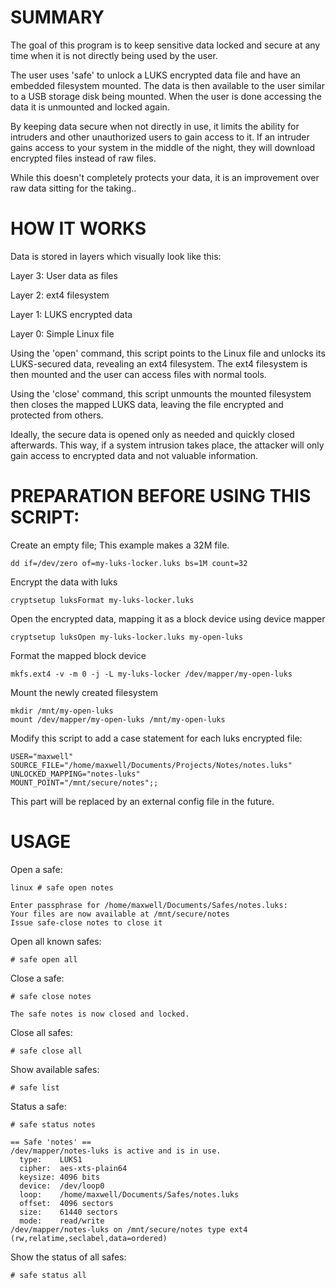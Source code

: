 SUMMARY
=======

The goal of this program is to keep sensitive data locked and secure
at any time when it is not directly being used by the user.

The user uses 'safe' to unlock a LUKS encrypted data file and have
an embedded filesystem mounted.  The data is then available to the user
similar to a USB storage disk being mounted.  When the user is done 
accessing the data it is unmounted and locked again.

By keeping data secure when not directly in use, it limits the ability
for intruders and other unauthorized users to gain access to it. If an
intruder gains access to your system in the middle of the night, they
will download encrypted files instead of raw files.

While this doesn't completely protects your data, it is an improvement 
over raw data sitting for the taking..

HOW IT WORKS
============

Data is stored in layers which visually look like this:

Layer 3: User data as files

Layer 2: ext4 filesystem

Layer 1: LUKS encrypted data

Layer 0: Simple Linux file

Using the 'open' command, this script points to the Linux file and
unlocks its LUKS-secured data, revealing an ext4 filesystem.  The ext4
filesystem is then mounted and the user can access files with normal
tools.

Using the 'close' command, this script unmounts the mounted filesystem
then closes the mapped LUKS data, leaving the file encrypted and
protected from others.

Ideally, the secure data is opened only as needed and quickly closed
afterwards.  This way, if a system intrusion takes place, the attacker
will only gain access to encrypted data and not valuable information.

PREPARATION BEFORE USING THIS SCRIPT:
=====================================

Create an empty file; This example makes a 32M file.
```
dd if=/dev/zero of=my-luks-locker.luks bs=1M count=32
```

Encrypt the data with luks
```
cryptsetup luksFormat my-luks-locker.luks
```

Open the encrypted data, mapping it as a block device using device mapper
```
cryptsetup luksOpen my-luks-locker.luks my-open-luks
```

Format the mapped block device
```
mkfs.ext4 -v -m 0 -j -L my-luks-locker /dev/mapper/my-open-luks
```

Mount the newly created filesystem
```
mkdir /mnt/my-open-luks
mount /dev/mapper/my-open-luks /mnt/my-open-luks
```

Modify this script to add a case statement for each luks encrypted
file:

```
USER="maxwell"
SOURCE_FILE="/home/maxwell/Documents/Projects/Notes/notes.luks"
UNLOCKED_MAPPING="notes-luks"
MOUNT_POINT="/mnt/secure/notes";;
```

This part will be replaced by an external config file in the future.

USAGE
=====

Open a safe:
```
linux # safe open notes

Enter passphrase for /home/maxwell/Documents/Safes/notes.luks: 
Your files are now available at /mnt/secure/notes
Issue safe-close notes to close it

```

Open all known safes:
```
# safe open all
```

Close a safe:
```
# safe close notes

The safe notes is now closed and locked.
```

Close all safes:
```
# safe close all
```

Show available safes:
```
# safe list
```

Status a safe:
```
# safe status notes

== Safe 'notes' ==
/dev/mapper/notes-luks is active and is in use.
  type:    LUKS1
  cipher:  aes-xts-plain64
  keysize: 4096 bits
  device:  /dev/loop0
  loop:    /home/maxwell/Documents/Safes/notes.luks
  offset:  4096 sectors
  size:    61440 sectors
  mode:    read/write
/dev/mapper/notes-luks on /mnt/secure/notes type ext4 (rw,relatime,seclabel,data=ordered)

```

Show the status of all safes:
```
# safe status all
```
